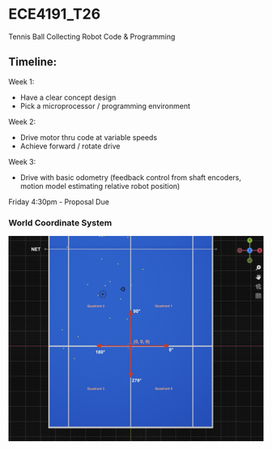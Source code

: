 # ECE4191_T26
Tennis Ball Collecting Robot Code &amp; Programming

Timeline:
-
Week 1:
- Have a clear concept design
- Pick a microprocessor / programming environment

Week 2:
- Drive motor thru code at variable speeds
- Achieve forward / rotate drive

Week 3:
- Drive with basic odometry (feedback control from shaft encoders, motion model estimating relative robot position)

Friday 4:30pm - Proposal Due

### World Coordinate System

![world coordinates](world_coordinates.jpg)